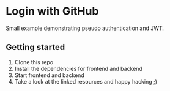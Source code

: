 # Login with GitHub

Small example demonstrating pseudo authentication and JWT.

## Getting started

1. Clone this repo
2. Install the dependencies for frontend and backend
3. Start frontend and backend
4. Take a look at the linked resources and happy hacking ;)

